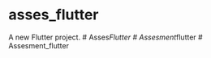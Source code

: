 # asses_flutter

A new Flutter project.
#   A s s e s _ F l u t t e r  
 #   A s s e s m e n t _ f l u t t e r  
 #   A s s e s m e n t _ f l u t t e r  
 
